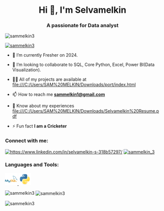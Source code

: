 

<h1 align="center">Hi 👋, I'm Selvamelkin</h1>
<h3 align="center">A passionate for Data analyst</h3>

<p align="left"> <img src="https://komarev.com/ghpvc/?username=sammelkin3&label=Profile%20views&color=0e75b6&style=flat" alt="sammelkin3" /> </p>

<p align="left"> <a href="https://github.com/ryo-ma/github-profile-trophy"><img src="https://github-profile-trophy.vercel.app/?username=sammelkin3" alt="sammelkin3" /></a> </p>

- 🔭 I’m currently Fresher on 2024.

- 👯 I’m looking to collaborate to SQL, Core Python, Excel, Power BI(Data Visualization).

- 👨‍💻 All of my projects are available at [file:///C:/Users/SAM%20MELKIN/Downloads/port/index.html](file:///C:/Users/SAM%20MELKIN/Downloads/port/index.html)

- 📫 How to reach me **sammelkin1@gmail.com**

- 📄 Know about my experiences [file:///C:/Users/SAM%20MELKIN/Downloads/Selvamelkin%20Resume.pdf](file:///C:/Users/SAM%20MELKIN/Downloads/Selvamelkin%20Resume.pdf)

- ⚡ Fun fact **I am a Cricketer**

<h3 align="left">Connect with me:</h3>
<p align="left">
<a href="https://linkedin.com/in/https://www.linkedin.com/in/selvamelkin-s-318b57297/" target="blank"><img align="center" src="https://raw.githubusercontent.com/rahuldkjain/github-profile-readme-generator/master/src/images/icons/Social/linked-in-alt.svg" alt="https://www.linkedin.com/in/selvamelkin-s-318b57297/" height="30" width="40" /></a>
<a href="https://instagram.com/sammelkin_3" target="blank"><img align="center" src="https://raw.githubusercontent.com/rahuldkjain/github-profile-readme-generator/master/src/images/icons/Social/instagram.svg" alt="sammelkin_3" height="30" width="40" /></a>
</p>

<h3 align="left">Languages and Tools:</h3>
<p align="left"> <a href="https://www.mysql.com/" target="_blank" rel="noreferrer"> <img src="https://raw.githubusercontent.com/devicons/devicon/master/icons/mysql/mysql-original-wordmark.svg" alt="mysql" width="40" height="40"/> </a> <a href="https://www.python.org" target="_blank" rel="noreferrer"> <img src="https://raw.githubusercontent.com/devicons/devicon/master/icons/python/python-original.svg" alt="python" width="40" height="40"/> </a> </p>

<p><img align="left" src="https://github-readme-stats.vercel.app/api/top-langs?username=sammelkin3&show_icons=true&locale=en&layout=compact" alt="sammelkin3" /></p>

<p>&nbsp;<img align="center" src="https://github-readme-stats.vercel.app/api?username=sammelkin3&show_icons=true&locale=en" alt="sammelkin3" /></p>

<p><img align="center" src="https://github-readme-streak-stats.herokuapp.com/?user=sammelkin3&" alt="sammelkin3" /></p>
